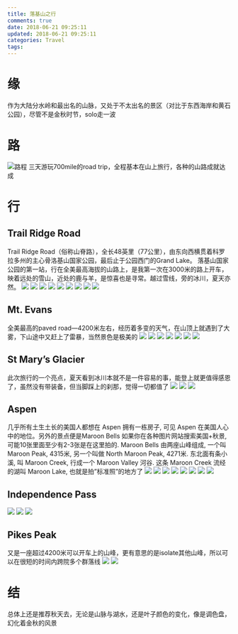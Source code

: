 ```yaml
---
title: 落基山之行
comments: true
date: 2018-06-21 09:25:11
updated: 2018-06-21 09:25:11
categories: Travel
tags:
---
```

# 缘
作为大陆分水岭和最出名的山脉，又处于不太出名的景区（对比于东西海岸和黄石公园），尽管不是金秋时节，solo走一波

# 路
![路程](https://image.ibb.co/cjeX78/IMG_8838.jpg)
三天游玩700mile的road trip，全程基本在山上旅行，各种的山路成就达成

<!--more-->

# 行
## Trail Ridge Road
Trail Ridge Road（俗称山脊路），全长48英里（77公里），由东向西横贯着科罗拉多州的主心骨洛基山国家公园，最后止于公园西门的Grand Lake。
落基山国家公园的第一站，行在全美最高海拔的山路上，是我第一次在3000米的路上开车，映着远处的雪山，近处的鹿与羊，是惊喜也是寻常。越过雪线，旁的冰川，夏天亦然。
![](https://image.ibb.co/bNRquo/DSC_3130.jpg)
![](https://image.ibb.co/dpwen8/DSC_3139.jpg)
![](https://image.ibb.co/kFvuLT/DSC_3142.jpg)
![](https://image.ibb.co/ktOELT/DSC_3155.jpg)
![](https://image.ibb.co/cTgJx8/IMG_8825.jpg)
![](https://image.ibb.co/eM7rH8/IMG_8826.jpg)
![](https://image.ibb.co/kWinqT/IMG_8852.jpg)
![](https://image.ibb.co/m8SfAT/IMG_8856.jpg)
![](https://image.ibb.co/ikjSqT/IMG_8886.jpg)

## Mt. Evans
全美最高的paved road—4200米左右，经历着多变的天气，在山顶上就遇到了大雾，下山途中又赶上了雷暴，当然景色是极美的
![](https://image.ibb.co/g1JmZo/DSC_3159.jpg)
![](https://image.ibb.co/iWzFS8/DSC_3162.jpg)
![](https://image.ibb.co/iFsfuo/DSC_3165.jpg)
![](https://image.ibb.co/j3TLuo/DSC_3170.jpg)
![](https://image.ibb.co/e7FB0T/DSC_3182.jpg)
![](https://image.ibb.co/b4cfuo/DSC_3173.jpg)
![](https://image.ibb.co/j8gqAT/IMG_8868.jpg)

## St Mary’s Glacier
此次旅行的一个亮点，夏天看到冰川本就不是一件容易的事，能登上就更值得感恩了，虽然没有带装备，但当脚踩上的刹那，觉得一切都值了
![](https://image.ibb.co/msAp4o/IMG_8933.jpg)
![](https://image.ibb.co/nCiyx8/IMG_8908.jpg)
![](https://image.ibb.co/jcDbjo/IMG_8904.jpg)

## Aspen
几乎所有土生土长的美国人都想在 Aspen 拥有一栋房子, 可见 Aspen 在美国人心中的地位。另外的景点便是Maroon Bells 如果你在各种图片网站搜索美国+秋景, 可能10张里面至少有2-3张是在这里拍的. Maroon Bells 由两座山峰组成, 一个叫 Maroon Peak, 4315米, 另一个叫做 North Maroon Peak, 4271米. 东北面有条小溪, 叫 Maroon Creek, 行成一个 Maroon Valley 河谷. 这条 Maroon Creek 流经的湖叫 Maroon Lake, 也就是拍”标准照”的地方了
![](https://image.ibb.co/iibUn8/DSC_3188.jpg)
![](https://image.ibb.co/e1RqAT/IMG_9137.jpg)
![](https://image.ibb.co/gYqdx8/IMG_9060.jpg)
![](https://image.ibb.co/gC0dx8/IMG_9029.jpg)
![](https://image.ibb.co/d4ZGjo/IMG_8977.jpg)
![](https://image.ibb.co/ijtWH8/IMG_8972.jpg)
![](https://image.ibb.co/ioWJx8/IMG_8989.jpg)
![](https://image.ibb.co/hL7ix8/IMG_8988.jpg)

## Independence Pass
![](https://image.ibb.co/gmSmjo/IMG_9111.jpg)
![](https://image.ibb.co/eQeMH8/IMG_9109.jpg)
![](https://image.ibb.co/gzZox8/IMG_9097.jpg)

## Pikes Peak
又是一座超过4200米可以开车上的山峰，更有意思的是isolate其他山峰，所以可以在很短的时间内跨院多个群落线
![](https://image.ibb.co/b6CxqT/IMG_9158.jpg)
![](https://image.ibb.co/euUAAT/IMG_9172.jpg)

# 结
总体上还是推荐秋天去，无论是山脉与湖水，还是叶子颜色的变化，像是调色盘，幻化着金秋的风景